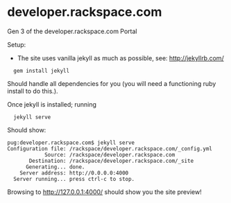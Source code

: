 developer.rackspace.com
=======================

Gen 3 of the developer.rackspace.com Portal

Setup:

* The site uses vanilla jekyll as much as possible, see: http://jekyllrb.com/

```
  gem install jekyll
```

Should handle all dependencies for you (you will need a functioning ruby install
to do this.).

Once jekyll is installed; running

```
  jekyll serve
```

Should show:

```
pug:developer.rackspace.com$ jekyll serve
Configuration file: /rackspace/developer.rackspace.com/_config.yml
            Source: /rackspace/developer.rackspace.com
       Destination: /rackspace/developer.rackspace.com/_site
      Generating... done.
    Server address: http://0.0.0.0:4000
  Server running... press ctrl-c to stop.
```

Browsing to http://127.0.0.1:4000/ should show you the site preview!